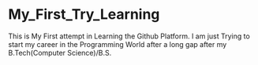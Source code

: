 # My_First_Try_Learning
This is My First attempt in Learning the Github Platform.
I am just Trying to start my career in the Programming World after a long gap after my B.Tech(Computer Science)/B.S. 
